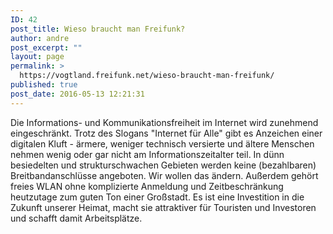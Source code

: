 ```yaml
---
ID: 42
post_title: Wieso braucht man Freifunk?
author: andre
post_excerpt: ""
layout: page
permalink: >
  https://vogtland.freifunk.net/wieso-braucht-man-freifunk/
published: true
post_date: 2016-05-13 12:21:31
---
```

Die Informations- und Kommunikationsfreiheit im Internet wird zunehmend eingeschränkt. Trotz des Slogans "Internet für Alle" gibt es Anzeichen einer digitalen Kluft - ärmere, weniger technisch versierte und ältere Menschen nehmen wenig oder gar nicht am Informationszeitalter teil. In dünn besiedelten und strukturschwachen Gebieten werden keine (bezahlbaren) Breitbandanschlüsse angeboten. Wir wollen das ändern. Außerdem gehört freies WLAN ohne komplizierte Anmeldung und Zeitbeschränkung heutzutage zum guten Ton einer Großstadt. Es ist eine Investition in die Zukunft unserer Heimat, macht sie attraktiver für Touristen und Investoren und schafft damit Arbeitsplätze.